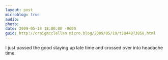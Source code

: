 ```yaml
---
layout: post
microblog: true
audio: 
photo: 
date: 2009-05-18 18:00:00 -0600
guid: http://craigmcclellan.micro.blog/2009/05/19/t1844873858.html
---
```

I just passed the good staying up late time and crossed over into headache time.
